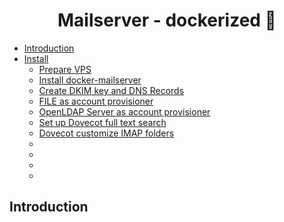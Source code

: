 <h1 align="center">Mailserver - dockerized 🐋</h1>

- [Introduction](#introduction) 
- [Install]()
  - [Prepare VPS](docs/01_server_preparations.md)
  - [Install docker-mailserver](docs/02_install_docker_mailserver.md)
  - [Create DKIM key and DNS Records](docs/03_create_dkim_key_and_dns_records.md)
  - [FILE as account provisioner](docs/04_account_provisioner-file.md)
  - [OpenLDAP Server as account provisioner](docs/05_account_provisioner-ldap.md)
  - [Set up Dovecot full text search](docs/06_setup_dovecot_fulltext_search.md)
  - [Dovecot customize IMAP folders](docs/07_dovecot_customize_imap_folders.md)
  - [](docs/)
  - [](docs/)
  - [](docs/)
  - [](docs/)

## Introduction
